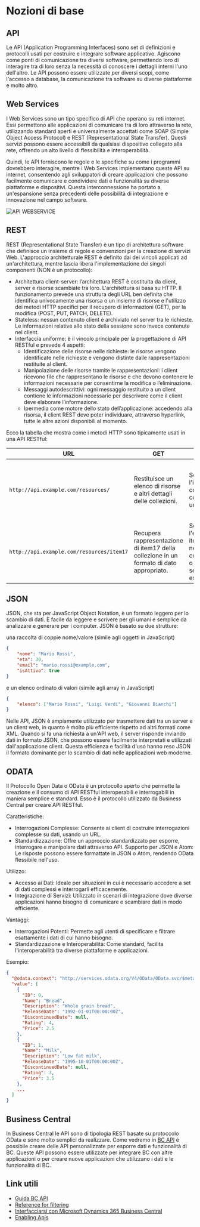 # Nozioni di base

## API

Le API (Application Programming Interfaces) sono set di definizioni e protocolli usati per costruire e integrare software applicativo. Agiscono come ponti di comunicazione tra diversi software, permettendo loro di interagire tra di loro senza la necessità di conoscere i dettagli interni l'uno dell'altro. Le API possono essere utilizzate per diversi scopi, come l'accesso a database, la comunicazione tra software su diverse piattaforme e molto altro.

## Web Services

I Web Services sono un tipo specifico di API che operano su reti internet. Essi permettono alle applicazioni di comunicare tra di loro attraverso la rete, utilizzando standard aperti e universalmente accettati come SOAP (Simple Object Access Protocol) e REST (Representational State Transfer). Questi servizi possono essere accessibili da qualsiasi dispositivo collegato alla rete, offrendo un alto livello di flessibilità e interoperabilità.

Quindi, le API forniscono le regole e le specifiche su come i programmi dovrebbero interagire, mentre i Web Services implementano queste API su internet, consentendo agli sviluppatori di creare applicazioni che possono facilmente comunicare e condividere dati e funzionalità su diverse piattaforme e dispositivi. Questa interconnessione ha portato a un'espansione senza precedenti delle possibilità di integrazione e innovazione nel campo software.

![API WEBSERVICE](/img/API1.png)

## REST

REST (Representational State Transfer) è un tipo di architettura software che definisce un insieme di regole e convenzioni per la creazione di servizi Web. L'approccio architetturale REST è definito dai dei vincoli applicati ad un'architettura, mentre lascia libera l'implementazione dei singoli componenti (NON è un protocollo):

* Architettura client-server: l’architettura REST è costituita da client, server e risorse scambiate tra loro. L'architettura si basa su HTTP. Il funzionamento prevede una struttura degli URL ben definita che identifica univocamente una risorsa o un insieme di risorse e l'utilizzo dei metodi HTTP specifici per il recupero di informazioni (GET), per la modifica (POST, PUT, PATCH, DELETE).
* Stateless: nessun contenuto client è archiviato nel server tra le richieste. Le informazioni relative allo stato della sessione sono invece contenute nel client.
* Interfaccia uniforme: è il vincolo principale per la progettazione di API RESTful e prevede 4 aspetti:
    * Identificazione delle risorse nelle richieste: le risorse vengono identificate nelle richieste e vengono distinte dalle rappresentazioni restituite al client.
    * Manipolazione delle risorse tramite le rappresentazioni: i client ricevono file che rappresentano le risorse e che devono contenere le informazioni necessarie per consentirne la modifica o l’eliminazione.
    * Messaggi autodescrittivi: ogni messaggio restituito a un client contiene le informazioni necessarie per descrivere come il client deve elaborare l’informazione.
    * Ipermedia come motore dello stato dell’applicazione: accedendo alla risorsa, il client REST deve poter individuare, attraverso hyperlink, tutte le altre azioni disponibili al momento.

Ecco la tabella che mostra come i metodi HTTP sono tipicamente usati in una API RESTful:

| URL                                        | GET                                                                                           | PUT                                                                                                      | POST                                                                                                         | DELETE                                                                 |
|--------------------------------------------|-----------------------------------------------------------------------------------------------|----------------------------------------------------------------------------------------------------------|--------------------------------------------------------------------------------------------------------------|------------------------------------------------------------------------|
| `http://api.example.com/resources/`        | Restituisce un elenco di risorse e altri dettagli delle collezioni.                           | Sostituisce l'intera collezione con un'altra.                                                            | Crea un nuovo elemento nella collezione. URI della nuova risorsa assegnato automaticamente (201 Created). | Elimina l'intera collezione.                                          |
| `http://api.example.com/resources/item17`  | Recupera rappresentazione di item17 della collezione in un formato di dato appropriato.       | Sostituisce l'elemento item17 nella collezione, o lo crea se non esiste.                                 | Generalmente non usato con PUT. Tratta l'elemento e crea un nuovo elemento all'interno della collezione.  | Elimina l'elemento item17 identificato nella collezione.               |

## JSON
JSON, che sta per JavaScript Object Notation, è un formato leggero per lo scambio di dati. È facile da leggere e scrivere per gli umani e semplice da analizzare e generare per i computer. JSON è basato su due strutture: 

una raccolta di coppie nome/valore (simile agli oggetti in JavaScript) 
```json
{
    "nome": "Mario Rossi",
    "eta": 30,
    "email": "mario.rossi@example.com",
    "isAttivo": true
}
```
e un elenco ordinato di valori (simile agli array in JavaScript) 
```json
{
    "elenco": ["Mario Rossi", "Luigi Verdi", "Giovanni Bianchi"]
}
```
Nelle API, JSON è ampiamente utilizzato per trasmettere dati tra un server e un client web, in quanto è molto più efficiente rispetto ad altri formati come XML. Quando si fa una richiesta a un'API web, il server risponde inviando dati in formato JSON, che possono essere facilmente interpretati e utilizzati dall'applicazione client. Questa efficienza e facilità d'uso hanno reso JSON il formato dominante per lo scambio di dati nelle applicazioni web moderne.

## ODATA
Il Protocollo Open Data o OData è un protocollo aperto che permette la creazione e il consumo di API RESTful interoperabili e interrogabili in maniera semplice e standard. Esso è il protocollo utilizzato da Business Central per creare API RESTful.

Caratteristiche:
* Interrogazioni Complesse: Consente ai client di costruire interrogazioni complesse su dati, usando un URL.
* Standardizzazione: Offre un approccio standardizzato per esporre, interrogare e manipolare dati attraverso API.
Supporto per JSON e Atom: Le risposte possono essere formattate in JSON o Atom, rendendo OData flessibile nell'uso.

Utilizzo:
* Accesso ai Dati: Ideale per situazioni in cui è necessario accedere a set di dati complessi e interrogarli efficacemente.
* Integrazione di Servizi: Utilizzato in scenari di integrazione dove diverse applicazioni hanno bisogno di comunicare e scambiare dati in modo efficiente.

Vantaggi:
* Interrogazioni Potenti: Permette agli utenti di specificare e filtrare esattamente i dati di cui hanno bisogno.
* Standardizzazione e Interoperabilità: Come standard, facilita l'interoperabilità tra diverse piattaforme e applicazioni.

Esempio:
```json
{
  "@odata.context": "http://services.odata.org/V4/OData/OData.svc/$metadata#Products",
  "value": [
    {
      "ID": 0,
      "Name": "Bread",
      "Description": "Whole grain bread",
      "ReleaseDate": "1992-01-01T00:00:00Z",
      "DiscontinuedDate": null,
      "Rating": 4,
      "Price": 2.5
    },
    {
      "ID": 1,
      "Name": "Milk",
      "Description": "Low fat milk",
      "ReleaseDate": "1995-10-01T00:00:00Z",
      "DiscontinuedDate": null,
      "Rating": 3,
      "Price": 3.5
    },
    ...
  ]
}
```
## Business Central
In Business Central le API sono di tipologia REST basate su protoccolo OData e sono molto semplici da realizzare. Come vedremo in [BC API](./bc-api) è possibile creare delle API personalizzate per esporre dati e funzionalità di BC. Queste API possono essere utilizzate per integrare BC con altre applicazioni o per creare nuove applicazioni che utilizzano i dati e le funzionalità di BC.

## Link utili
- [Guida BC API](https://yzhums.com/6117/)
- [Reference for filtering](https://learn.microsoft.com/it-it/dynamics365/business-central/dev-itpro/developer/devenv-connect-apps-filtering)
- [Interfacciarsi con Microsoft Dynamics 365 Business Central](https://learn.microsoft.com/it-it/training/paths/interface-with-business-central/)
- [Enabling Apis](https://learn.microsoft.com/en-us/dynamics365/business-central/dev-itpro/api-reference/v2.0/enabling-apis-for-dynamics-nav)

